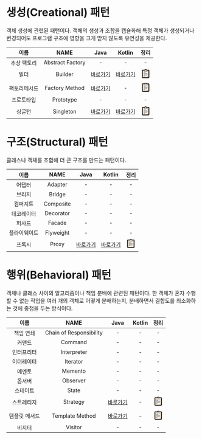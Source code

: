 # 생성(Creational) 패턴

객체 생성에 관련된 패턴이다. 객체의 생성과 조합을 캡슐화해 특정 객체가 생성되거나 변경되어도 프로그램 구조에 영향을 크게 받지 않도록 유연성을 제공한다.

| 이름 | NAME | Java | Kotlin | 정리 |
| :---: | :---: | :---: | :---: | :---: |
| 추상 팩토리 | Abstract Factory | - | - | - |
| 빌더 | Builder | [바로가기](https://github.com/mangchhe/Design_patterns/tree/main/Java/src/creational_patterns/builder) | [바로가기](https://github.com/mangchhe/Design_patterns/tree/main/Kotlin/src/creational_patterns/builder) | [![바로가기](./images/clipboard.jpg)](https://github.com/mangchhe/Design_patterns/tree/main/Java/src/creational_patterns/builder/summary.md) |
| 팩토리메서드 | Factory Method | [바로가기](https://github.com/mangchhe/Design_patterns/tree/main/Java/src/creational_patterns/factorymethod) | - | [![바로가기](./images/clipboard.jpg)](https://github.com/mangchhe/Design_patterns/tree/main/Java/src/creational_patterns/factorymethod/summary.md) |
| 프로토타입 | Prototype | - | - | - |
| 싱글턴 | Singleton | [바로가기](https://github.com/mangchhe/Design_patterns/tree/main/Java/src/creational_patterns/singleton) | [바로가기](https://github.com/mangchhe/Design_patterns/tree/main/Kotlin/src/creational_patterns/singleton) | [![바로가기](./images/clipboard.jpg)](https://github.com/mangchhe/Design_patterns/tree/main/Java/src/creational_patterns/singleton/summary.md) |

# 구조(Structural) 패턴

클래스나 객체를 조합해 더 큰 구조를 만드는 패턴이다. 

| 이름 | NAME | Java | Kotlin | 정리 |
| :---: | :---: | :---: | :---: | :---: |
| 어댑터 | Adapter | - | - | - |
| 브리지 | Bridge | - | - | - |
| 컴퍼지트 | Composite | - | - | - |
| 데코레이터 | Decorator | - | - | - |
| 퍼사드 | Facade | - | - | - |
| 플라이웨이트 | Flyweight | - | - | - |
| 프록시 | Proxy | [바로가기](https://github.com/mangchhe/Design_patterns/tree/main/Java/src/structural_patterns/proxy) | [바로가기](https://github.com/mangchhe/Design_patterns/tree/main/Kotlin/src/structural_patterns/proxy) | [![바로가기](./images/clipboard.jpg)](https://github.com/mangchhe/Design_patterns/tree/main/Java/src/structural_patterns/proxy/summary.md) |

# 행위(Behavioral) 패턴

객체나 클래스 사이의 알고리즘이나 책임 분배에 관련된 패턴이다. 한 객체가 혼자 수행할 수 없는 작업을 여러 개의 객체로 어떻게 분배하는지, 분배하면서 결합도를 최소화하는 것에 중점을 두는 방식이다.

| 이름 | NAME | Java | Kotlin | 정리 |
| :---: | :---: | :---: | :---: | :---: |
| 책임 연쇄 | Chain of Responsibility | - | - | - |
| 커맨드 | Command | - | - | - |
| 인터프리터 | Interpreter | - | - | - |
| 이더레이터 | Iterator | - | - | - |
| 메멘토 | Memento | - | - | - |
| 옵서버 | Observer | - | - | - |
| 스테이트 | State | - | - | - |
| 스트레티지 | Strategy | [바로가기](https://github.com/mangchhe/Design_patterns/tree/main/Java/src/behavioral_patterns/strategy) | - | [![바로가기](./images/clipboard.jpg)](https://github.com/mangchhe/Design_patterns/tree/main/Java/src/behavioral_patterns/strategy/summary.md) |
| 템플릿 메서드 | Template Method | [바로가기](https://github.com/mangchhe/Design_patterns/tree/main/Java/src/behavioral_patterns/templatemethod) | - | [![바로가기](./images/clipboard.jpg)](https://github.com/mangchhe/Design_patterns/tree/main/Java/src/behavioral_patterns/templatemethod/summary.md) |
| 비지터 | Visitor | - | - | - |